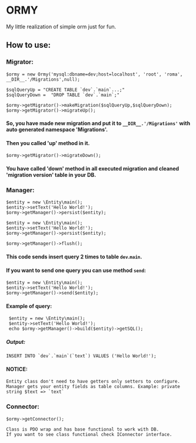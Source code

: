 # ORMY
   My little realization of simple orm just for fun.

## How to use:

### Migrator:
    $ormy = new Ormy('mysql:dbname=dev;host=localhost', 'root', 'roma', __DIR__.'/Migrations',null);
    
    $sqlQueryUp = "CREATE TABLE `dev`.`main`...;"
    $sqlQueryDown =  "DROP TABLE `dev`.`main`;"   
    
    $ormy->getMigrator()->makeMigration($sqlQueryUp,$sqlQueryDown);
    $ormy->getMigrator()->migrateUp();   
#### So, you have made new migration and put it to `__DIR__.'/Migrations'` with auto generated namespace 'Migrations'.
#### Then you called 'up' method in it.
    $ormy->getMigrator()->migrateDown();
#### You have called 'down' method in all executed migration and cleaned 'migration version' table in your DB.
### Manager:  
    $entity = new \Entity\main();
    $entity->setText('Hello World!');
    $ormy->getManager()->persist($entity);
    
    $entity = new \Entity\main();
    $entity->setText('Hello World!');
    $ormy->getManager()->persist($entity);
    
    $ormy->getManager()->flush();
#### This code sends insert query 2 times to table `dev`.`main`.
#### If you want to send one query you can use method `send`:
    $entity = new \Entity\main();
    $entity->setText('Hello World!');
    $ormy->getManager()->send($entity);
#### Example of query:    
     $entity = new \Entity\main();
     $entity->setText('Hello World!');
     echo $ormy->getManager()->build($entity)->getSQL();
##### Output:
    INSERT INTO `dev`.`main`(`text`) VALUES ('Hello World!');
#### NOTICE:
    Entity class don't need to have getters only setters to configure. 
    Manager gets your entity fields as table columns. Example: private string $text => `text`
### Connector:
    $ormy->getConnector();
    
    Class is PDO wrap and has base functional to work with DB.
    If you want to see class functional check IConnector interface.

